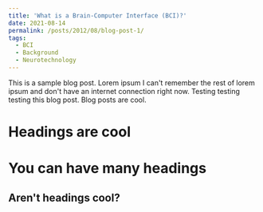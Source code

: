 ```yaml
---
title: 'What is a Brain-Computer Interface (BCI)?'
date: 2021-08-14
permalink: /posts/2012/08/blog-post-1/
tags:
  - BCI
  - Background
  - Neurotechnology
---
```


This is a sample blog post. Lorem ipsum I can't remember the rest of lorem ipsum and don't have an internet connection right now. Testing testing testing this blog post. Blog posts are cool.

Headings are cool
======

You can have many headings
======

Aren't headings cool?
------
